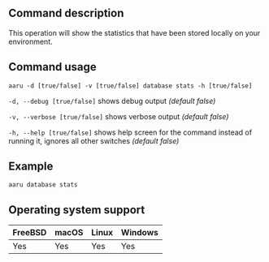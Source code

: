 ## Command description
This operation will show the statistics that have been stored locally on your environment.

## Command usage
```aaru -d [true/false] -v [true/false] database stats -h [true/false]``` 

```-d, --debug [true/false]``` shows debug output *(default false)*

```-v, --verbose [true/false]``` shows verbose output *(default false)*

```-h, --help [true/false]``` shows help screen for the command instead of running it, ignores all other switches *(default false)*


## Example
```aaru database stats```

## Operating system support
| FreeBSD | macOS | Linux | Windows |
|---|---|---|---|
| Yes | Yes | Yes | Yes |